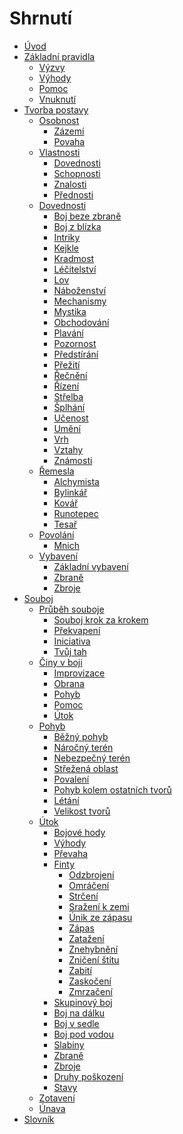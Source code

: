 # Shrnutí

- [Úvod](introduction.md)
- [Základní pravidla](core_rules.md)
  - [Výzvy](core_rules/challenges.md)
  - [Výhody](core_rules/advantages.md)
  - [Pomoc](core_rules/assistance.md)
  - [Vnuknutí](core_rules/inspiration.md)
- [Tvorba postavy](character_creation.md)
  - [Osobnost]()
    - [Zázemí]()
    - [Povaha]()
  - [Vlastnosti](character_creation/attributes.md)
    - [Dovednosti]()
    - [Schopnosti]()
    - [Znalosti]()
    - [Přednosti]()
  - [Dovednosti]()
    - [Boj beze zbraně]()
    - [Boj z blízka]()
    - [Intriky]()
    - [Kejkle]()
    - [Kradmost]()
    - [Léčitelství](character_creation/skills/healing.md)
    - [Lov](character_creation/skills/hunting.md)
    - [Náboženství]()
    - [Mechanismy]()
    - [Mystika]()
    - [Obchodování]()
    - [Plavání]()
    - [Pozornost]()
    - [Předstírání]()
    - [Přežití]()
    - [Řečnění]()
    - [Řízení]()
    - [Střelba]()
    - [Šplhání]()
    - [Učenost]()
    - [Umění]()
    - [Vrh]()
    - [Vztahy]()
    - [Známosti]()
  - [Řemesla]()
    - [Alchymista]()
    - [Bylinkář]()
    - [Kovář]()
    - [Runotepec]()
    - [Tesař]()
  - [Povolání]()
    - [Mnich]()
  - [Vybavení]()
    - [Základní vybavení]()
    - [Zbraně]()
    - [Zbroje]()
- [Souboj](combat.md)
  - [Průběh souboje](combat/order.md)
    - [Souboj krok za krokem](combat/order/summary.md)
    - [Překvapení](combat/order/surprise.md)
    - [Iniciativa](combat/order/initiative.md)
    - [Tvůj tah](combat/order/your_turn.md)
  - [Činy v boji](combat/actions.md)
    - [Improvizace]()
    - [Obrana](combat/actions/defense.md)
    - [Pohyb]()
    - [Pomoc]()
    - [Útok](combat/actions/attack.md)
  - [Pohyb](combat/movement.md)
    - [Běžný pohyb](combat/movement/standard_movement.md)
    - [Náročný terén](combat/movement/difficult_terrain.md)
    - [Nebezpečný terén](combat/movement/dangerous_terrain.md)
    - [Střežená oblast](combat/movement/guarded_area.md)
    - [Povalení]()
    - [Pohyb kolem ostatních tvorů]()
    - [Létání]()
    - [Velikost tvorů]()
  - [Útok]()
    - [Bojové hody](combat/combat_rolls.md)
    - [Výhody](combat/advantages.md)
    - [Převaha](combat/dominance.md)
    - [Finty](combat/tricks.md)
      - [Odzbrojení](combat/tricks/disarm.md)
      - [Omráčení]()
      - [Strčení]()
      - [Sražení k zemi]()
      - [Únik ze zápasu]()
      - [Zápas]()
      - [Zatažení]()
      - [Znehybnění]()
      - [Zničení štítu]()
      - [Zabití]()
      - [Zaskočení]()
      - [Zmrzačení]()
    - [Skupinový boj](combat/fighting_groups.md)
    - [Boj na dálku](combat/ranged.md)
    - [Boj v sedle]()
    - [Boj pod vodou]()
    - [Slabiny](combat/weaknesses.md)
    - [Zbraně]()
    - [Zbroje](combat/armor.md)
    - [Druhy poškození](combat/damage_types.md)
    - [Stavy]()
  - [Zotavení]()
  - [Únava]()
- [Slovník](dictionary.md)
